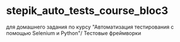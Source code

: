 # stepik_auto_tests_course_bloc3
для домашнего задания по курсу "Автоматизация тестирования с помощью Selenium и Python"/ Тестовые фреймворки
